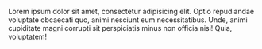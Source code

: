 Lorem ipsum dolor sit amet, consectetur adipisicing elit. Optio repudiandae voluptate obcaecati quo, animi nesciunt eum necessitatibus. Unde, animi cupiditate magni corrupti sit perspiciatis minus non officia nisi! Quia, voluptatem!
